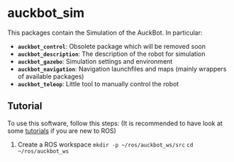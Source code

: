 auckbot_sim
===========

This packages contain the Simulation of the AuckBot. In particular:

- __`auckbot_control`__: Obsolete package which will be removed soon
- __`auckbot_description`__: The description of the robot for simulation
- __`auckbot_gazebo`__: Simulation settings and environment
- __`auckbot_navigation`__: Navigation launchfiles and maps (mainly wrappers of available packages)
- __`auckbot_teleop`__: Little tool to manually control the robot

## Tutorial

To use this software, follow this steps:
(It is recommended to have look at some [tutorials](http://wiki.ros.org/ROS/Tutorials) if you are new to ROS)

1. Create a ROS workspace
  `mkdir -p ~/ros/auckbot_ws/src`
  `cd ~/ros/auckbot_ws`
